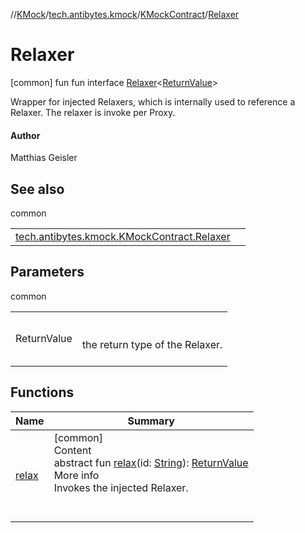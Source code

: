 //[KMock](../../../../index.md)/[tech.antibytes.kmock](../../index.md)/[KMockContract](../index.md)/[Relaxer](index.md)



# Relaxer
 [common] fun fun interface [Relaxer](index.md)<[ReturnValue](index.md)>

Wrapper for injected Relaxers, which is internally used to reference a Relaxer. The relaxer is invoke per Proxy.



#### Author


Matthias Geisler




## See also

common

| | |
|---|---|
| <a name="tech.antibytes.kmock/KMockContract.Relaxer///PointingToDeclaration/"></a>[tech.antibytes.kmock.KMockContract.Relaxer](index.md)| <a name="tech.antibytes.kmock/KMockContract.Relaxer///PointingToDeclaration/"></a>|



## Parameters

common

| | |
|---|---|
| <a name="tech.antibytes.kmock/KMockContract.Relaxer///PointingToDeclaration/"></a>ReturnValue| <a name="tech.antibytes.kmock/KMockContract.Relaxer///PointingToDeclaration/"></a><br><br>the return type of the Relaxer.<br><br>|



## Functions

|  Name |  Summary |
|---|---|
| <a name="tech.antibytes.kmock/KMockContract.Relaxer/relax/#kotlin.String/PointingToDeclaration/"></a>[relax](relax.md)| <a name="tech.antibytes.kmock/KMockContract.Relaxer/relax/#kotlin.String/PointingToDeclaration/"></a>[common]  <br>Content  <br>abstract fun [relax](relax.md)(id: [String](https://kotlinlang.org/api/latest/jvm/stdlib/kotlin/-string/index.html)): [ReturnValue](index.md)  <br>More info  <br>Invokes the injected Relaxer.  <br><br><br>|
